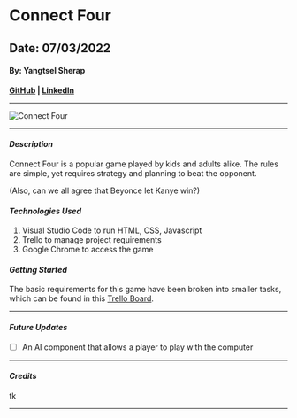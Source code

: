 # Connect Four
## Date: 07/03/2022
#### By: Yangtsel Sherap

**[GitHub](https://github.com/y-sherap) | [LinkedIn](https://www.linkedin.com/in/yangtsel-sherap-51605947/)**

***

![Connect Four](https://preview.redd.it/gl63rh6pj4h51.jpg?auto=webp&s=2b129ab957e4060bdfd7400d909afc2cb8e0ed1f)

***

#### *Description*

Connect Four is a popular game played by kids and adults alike. The rules are simple, yet requires strategy and planning to beat the opponent. 

(Also, can we all agree that Beyonce let Kanye win?)


#### *Technologies Used*
1. Visual Studio Code to run HTML, CSS, Javascript
2. Trello to manage project requirements 
3. Google Chrome to access the game 


#### *Getting Started*
The basic requirements for this game have been broken into smaller tasks, which can be found in this [Trello Board](https://trello.com/b/GFrzRcsE/ysherap-project-1).  

***

#### *Future Updates*
- [ ] An AI component that allows a player to play with the computer


***

#### ***Credits***
tk 

***